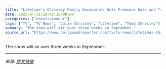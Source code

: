 ```yaml
---
title: "Lifetime’s Chrisley Family Docuseries Gets Premiere Date and Trailer"
date: 2025-07-31T18:43:15+08:00
categories: ["entertainment"]
tags: ["TV", "TV News", "Julie Chrisley", "Lifetime", "Todd Chrisley"]
summary: "The show will air over three weeks in September."
source_url: "https://www.hollywoodreporter.com/tv/tv-news/lifetimes-chrisley-family-docuseries-trailer-1236335061/"
---
```


The show will air over three weeks in September.

---

*来源: [原文链接](https://www.hollywoodreporter.com/tv/tv-news/lifetimes-chrisley-family-docuseries-trailer-1236335061/)*

